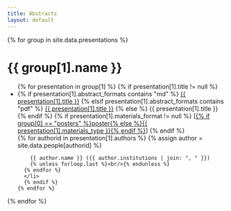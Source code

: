 ```yaml
---
title: Abstracts
layout: default
---
```


{% for group in site.data.presentations %}
  <h1>{{ group[1].name }}<a id="{{ group[0] }}"></a></h1>
  <ul>
    {% for presentation in group[1] %}
      {% if presentation[1].title != null %}
      <li>
      {% if presentation[1].abstract_formats contains "md" %}
      <a href="{{ site.baseurl }}/abstracts/{{ presentation[0] }}.html">{{ presentation[1].title }}</a>
      {% elsif presentation[1].abstract_formats contains "pdf" %}
        <a href="{{ site.baseurl }}/abstracts/{{ presentation[0] }}.pdf">{{ presentation[1].title }}</a>
      {% else %}
        {{ presentation[1].title }}
      {% endif %}
      {% if presentation[1].materials_format != null %}
        [<a href="{{ site.baseurl }}/presentation-materials/{{ presentation[0] }}.{{ presentation[1].materials_format }}">{% if group[0] == "posters" %}poster{% else %}{{ presentation[1].materials_type }}{% endif %}</a>]
      {% endif %}
      <br/>
      {% for authorid in presentation[1].authors %}
        {% assign author = site.data.people[authorid] %}
        
        {{ author.name }} ({{ author.institutions | join: ", " }})
        {% unless forloop.last %}<br/>{% endunless %}
      {% endfor %}
      </li>
      {% endif %}
    {% endfor %}
  </ul>
{% endfor %}